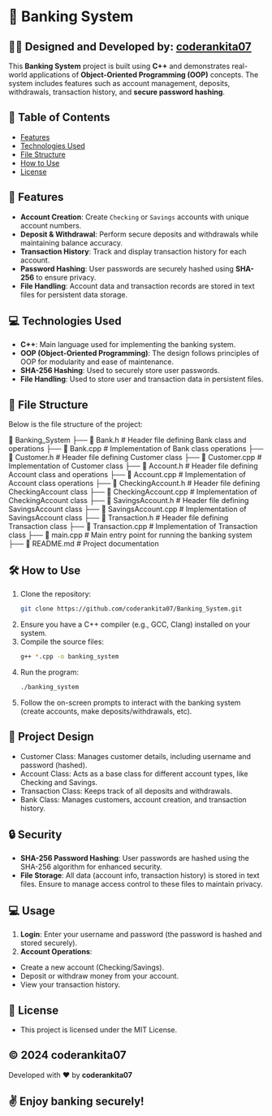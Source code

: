 # 🏦 **Banking System**

## 👨‍💻 **Designed and Developed by: [coderankita07](https://github.com/coderankita07)**

This **Banking System** project is built using **C++** and demonstrates real-world applications of **Object-Oriented Programming (OOP)** concepts. The system includes features such as account management, deposits, withdrawals, transaction history, and **secure password hashing**.

## 📜 **Table of Contents**

- [Features](#features)
- [Technologies Used](#technologies-used)
- [File Structure](#file-structure)
- [How to Use](#how-to-use)
- [License](#license)

## 🚀 **Features**

- **Account Creation**: Create `Checking` or `Savings` accounts with unique account numbers.
- **Deposit & Withdrawal**: Perform secure deposits and withdrawals while maintaining balance accuracy.
- **Transaction History**: Track and display transaction history for each account.
- **Password Hashing**: User passwords are securely hashed using **SHA-256** to ensure privacy.
- **File Handling**: Account data and transaction records are stored in text files for persistent data storage.

## 💻 **Technologies Used**

- **C++**: Main language used for implementing the banking system.
- **OOP (Object-Oriented Programming)**: The design follows principles of OOP for modularity and ease of maintenance.
- **SHA-256 Hashing**: Used to securely store user passwords.
- **File Handling**: Used to store user and transaction data in persistent files.

## 📂 **File Structure**

Below is the file structure of the project:

📁 Banking_System
├── 📄 Bank.h # Header file defining Bank class and operations
├── 📄 Bank.cpp # Implementation of Bank class operations
├── 📄 Customer.h # Header file defining Customer class
├── 📄 Customer.cpp # Implementation of Customer class
├── 📄 Account.h # Header file defining Account class and operations
├── 📄 Account.cpp # Implementation of Account class operations
├── 📄 CheckingAccount.h # Header file defining CheckingAccount class
├── 📄 CheckingAccount.cpp # Implementation of CheckingAccount class
├── 📄 SavingsAccount.h # Header file defining SavingsAccount class
├── 📄 SavingsAccount.cpp # Implementation of SavingsAccount class
├── 📄 Transaction.h # Header file defining Transaction class
├── 📄 Transaction.cpp # Implementation of Transaction class
├── 📄 main.cpp # Main entry point for running the banking system
├── 📄 README.md # Project documentation

## 🛠️ **How to Use**

1. Clone the repository:
   ```bash
   git clone https://github.com/coderankita07/Banking_System.git
   ```
2. Ensure you have a C++ compiler (e.g., GCC, Clang) installed on your system.
3. Compile the source files:
   ```bash
   g++ *.cpp -o banking_system
   ```
4. Run the program:
   ```bash
   ./banking_system
   ```
5. Follow the on-screen prompts to interact with the banking system (create accounts, make deposits/withdrawals, etc).

## 🎨 Project Design

- Customer Class: Manages customer details, including username and password (hashed).
- Account Class: Acts as a base class for different account types, like Checking and Savings.
- Transaction Class: Keeps track of all deposits and withdrawals.
- Bank Class: Manages customers, account creation, and transaction history.

## 🔒 Security

- **SHA-256 Password Hashing**: User passwords are hashed using the SHA-256 algorithm for enhanced security.
- **File Storage**: All data (account info, transaction history) is stored in text files. Ensure to manage access control to these files to maintain privacy.

## 💻 Usage

1. **Login**: Enter your username and password (the password is hashed and stored securely).
2. **Account Operations**:

- Create a new account (Checking/Savings).
- Deposit or withdraw money from your account.
- View your transaction history.

## 📄 License

- This project is licensed under the MIT License.

## © 2024 **coderankita07**

Developed with ❤️ by **coderankita07**

## ✌️ Enjoy banking securely!
